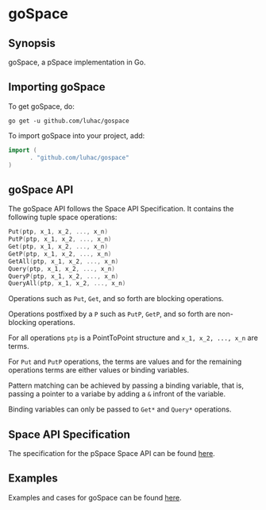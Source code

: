 # goSpace

## Synopsis
goSpace, a pSpace implementation in Go.

## Importing goSpace
To get goSpace, do:

```terminal
go get -u github.com/luhac/gospace
```
To import goSpace into your project, add:

```go
import (
      . "github.com/luhac/gospace"
)
```

## goSpace API
The goSpace API follows the Space API Specification. It contains the following tuple space operations:
```go
Put(ptp, x_1, x_2, ..., x_n)
PutP(ptp, x_1, x_2, ..., x_n)
Get(ptp, x_1, x_2, ..., x_n)
GetP(ptp, x_1, x_2, ..., x_n)
GetAll(ptp, x_1, x_2, ..., x_n)
Query(ptp, x_1, x_2, ..., x_n)
QueryP(ptp, x_1, x_2, ..., x_n)
QueryAll(ptp, x_1, x_2, ..., x_n)
```

Operations such as `Put`, `Get`, and so forth are blocking operations.

Operations postfixed by a `P` such as `PutP`, `GetP`, and so forth are non-blocking operations.

For all operations `ptp` is a PointToPoint structure and `x_1, x_2, ..., x_n` are terms.

For `Put` and `PutP` operations, the terms are values and for the remaining operations terms are either values or binding variables.

Pattern matching can be achieved by passing a binding variable, that is, passing a pointer to a variabe by adding a `&` infront of the variable.

Binding variables can only be passed to `Get*` and `Query*` operations.

## Space API Specification
The specification for the pSpace Space API can be found [here](https://github.com/pSpaces/Programming-with-Spaces/blob/master/guide.md).

## Examples
Examples and cases for goSpace can be found [here](https://github.com/luhac/gospace-examples).
